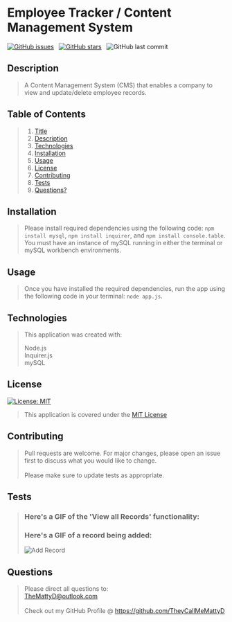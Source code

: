 # Employee Tracker / Content Management System  

[![GitHub issues](https://img.shields.io/github/issues/TheyCallMeMattyD/employee-tracker?style=for-the-badge)](https://github.com/TheyCallMeMattyD/employee-tracker/issues) &nbsp;
[![GitHub stars](https://img.shields.io/github/stars/TheyCallMeMattyD/employee-tracker?style=for-the-badge)](https://github.com/TheyCallMeMattyD/employee-tracker/stargazers) &nbsp;
![GitHub last commit](https://img.shields.io/github/last-commit/theycallmemattyd/employee-tracker?style=for-the-badge)  


## Description
>  A Content Management System (CMS) that enables a company to view and update/delete employee records.
  
## Table of Contents
>1. [Title](#Title)
>2. [Description](#Description)
>3. [Technologies](#Technologies)
>4. [Installation](#Installation)
>5. [Usage](#Usage)
>6. [License](#License)
>7. [Contributing](#Contributing)
>8. [Tests](#Tests)
>9. [Questions?](#Questions?)
  
## Installation
>Please install required dependencies using the following code: `npm install mysql`, `npm install inquirer`, and `npm install console.table`.  
>You must have an instance of mySQL running in either the terminal or mySQL workbench environments.
  
## Usage
>Once you have installed the required dependencies, run the app using the following code in your terminal: `node app.js`.  

## Technologies
>This application was created with:  
>  
>   Node.js   
>   Inquirer.js  
>   mySQL  

## License
[![License: MIT](https://img.shields.io/badge/License-MIT-blue.svg)](https://opensource.org/licenses/MIT)
>This application is covered under the [MIT License](https://opensource.org/licenses/MIT)
  
## Contributing
>Pull requests are welcome. For major changes, please open an issue first to discuss what you would like to change.<br/><br/>
>Please make sure to update tests as appropriate.

## Tests
>### Here's a GIF of the 'View all Records' functionality:  
>  
>
>  
>### Here's a GIF of a record being added:  
>  
>![Add Record](https://user-images.githubusercontent.com/66084799/98731616-fa22f580-236b-11eb-9bc8-46ab7498a3d3.gif)  
  
## Questions
>Please direct all questions to:  
TheMattyD@outlook.com<br/>  
Check out my GitHub Profile @ https://github.com/TheyCallMeMattyD  
